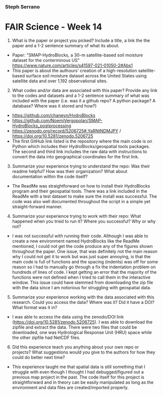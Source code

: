 ### Steph Serrano
# FAIR Science - Week 14

1. What is the paper or project you picked? Include a title, a link the the paper and a 1-2 sentence summary of what its about.
  - Paper: "SMAP-HydroBlocks, a 30-m satellite-based soil moisture dataset for the conterminous US"
https://www.nature.com/articles/s41597-021-01050-2#Abs1
  - This paper is about the authours' creation of a high-resolution satellite-based surface soil moisture dataset across the United States using satellite data and over 1,192 observational sites.
2. What codes and/or data are associated with this paper? Provide any link to the codes and datasets and a 1-2 sentence summary of what was included with the paper (i.e. was it a github repo? A python package? A database? Where was it stored and how?)
  - https://github.com/chaneyn/HydroBlocks
  - https://github.com/NoemiVergopolan/SMAP-HydroBlocks_postprocessing
  - https://zenodo.org/record/5206725#.YaRNtNDMJPY / https://doi.org/10.5281/zenodo.5206725
  - The first GitHub link listed is the repository where the main code is on Python which includes their HydroBlocks/geospatial tools packages. The second and third link includes the raw data with instructions to convert the data into geographical coordinates for the first link.
3. Summarize your experience trying to understand the repo: Was their readme helpful? How was their organization? What about documentation within the code itself?
  - The ReadMe was straightforward on how to install their HydroBlocks program and their geospatial tools. There was a link  included in the ReadMe with a test dataset to make sure the install was successful. The code was also well documented throughout the script in a simple yet straight-forward manner.
4. Summarize your experience trying to work with their repo: What happened when you tried to run it? Where you successful? Why or why not?
  - I was not successful with running their code. Although I was able to create a new environment named HydroBlocks like the ReadMe mentioned, I could not get the code produce any of the figures shown throughout the paper. One issue, that was definitely not the main reason why I could not get it to work but was just super annoying, is that the main code is full of functions and the spacing (indents) was off for some reason so I had to manually go through a fix the indentation problem on hundreds of lines of code. I kept getting an error that the majority of the functions were not defined when I tried to call them in the interactive window. This issue could have stemmed from downloading the zip file with the data since I am notorious for struggling with geospatial data.
5. Summarize your experience working with the data associated with this research. Could you access the data? Where was it? Did it have a DOI? What format was it in?
  - I was able to access the data using the zenodo/DOI link (https://doi.org/10.5281/zenodo.5206725). I was able to download the zipfile and extract the data. There were two files that could be downloaded, one was Hydrological Response Unit (HRU) space while the other zipfile had NetCDF files.
6. Did this experience teach you anything about your own repo or projects? What suggestions would you give to the authors for how they could do better next time?
  - This experience taught me that spatial data is still something that I struggle with even though I thought I had debugged/figured out a previous map project in the past. The code itself for this project is straightforward and in theory can be easily manipulated as long as the environment and data files are created/imported properly.

